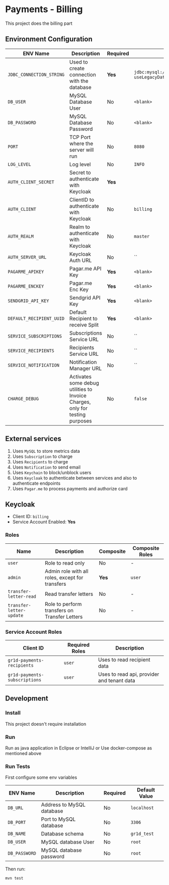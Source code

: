 Payments - Billing
=====================

This project does the billing part 

## Environment Configuration

| ENV Name                                  | Description                                                                   | Required | Default Value                                                                                               |
|-------------------------------------------|-------------------------------------------------------------------------------|----------|-------------------------------------------------------------------------------------------------------------|
| `JDBC_CONNECTION_STRING`                  | Used to create connection with the database                                   | **Yes**  | `jdbc:mysql://localhost:3306/billing?useLegacyDatetimeCode=false&useTimezone=true&serverTimezone=UTC`  |
| `DB_USER`                                 | MySQL Database User                                                           | No       | `<blank>`                                                                                                   |
| `DB_PASSWORD`                             | MySQL Database Password                                                       | No       | `<blank>`                                                                                                   |
| `PORT`                                    | TCP Port where the server will run                                            | No       | `8080`                                                                                                      |
| `LOG_LEVEL`                               | Log level                                                                     | No       | `INFO`                                                                                                      |
| `AUTH_CLIENT_SECRET`                      | Secret to authenticate with Keycloak                                          | **Yes**  |                                                                                                             |
| `AUTH_CLIENT`                             | ClientID to authenticate with Keycloak                                        | No       | `billing`                                                                                     |
| `AUTH_REALM`                              | Realm to authenticate with Keycloak                                           | No       | `master`                                                                                                    |
| `AUTH_SERVER_URL`                         | Keycloak Auth URL                                                             | No       | ``                                                                               |
| `PAGARME_APIKEY`                          | Pagar.me API Key                                                              | **Yes**  | `<blank>`                                                                                                   |
| `PAGARME_ENCKEY`                          | Pagar.me Enc Key                                                              | **Yes**  | `<blank>`                                                                                                   |
| `SENDGRID_API_KEY`                        | Sendgrid API Key                                                              | **Yes**  | `<blank>`                                                                                                   |
| `DEFAULT_RECIPIENT_UUID`                  | Default Recipient to receive Split                                            | **Yes**  | `<blank>`                                                                                                   |
| `SERVICE_SUBSCRIPTIONS`                   | Subscriptions Service URL                                                     | No       | ``                                                                     |
| `SERVICE_RECIPIENTS`                      | Recipients Service URL                                                        | No       | ``                                                                        |
| `SERVICE_NOTIFICATION`                    | Notification Manager URL                                                      | No       | ``                                                                  |
| `CHARGE_DEBUG`                            | Activates some debug utilities to Invoice Charges, only for testing purposes  | No       | `false`                                                                                                     |


## External services

1. Uses `MySQL` to store metrics data
2. Uses `Subscription` to charge
3. Uses `Recipients` to charge
4. Uses `Notification` to send email
5. Uses `Keychain` to block/unblock users      
6. Uses `Keycloak` to authenticate between services and also to authenticate endpoints
7. Uses `Pagar.me` to process payments and authorize card

## Keycloak

- Client ID: `billing`
- Service Account Enabled: **Yes**

### Roles

| Name                     | Description                                     | Composite | Composite Roles |
|--------------------------|-------------------------------------------------|-----------|-----------------|
| `user`                   | Role to read only                               | No        | -               |
| `admin`                  | Admin role with all roles, except for transfers | **Yes**   | `user`          |
| `transfer-letter-read`   | Read transfer letters                           | No        | -               |
| `transfer-letter-update` | Role to perform transfers on Transfer Letters   | No        | -               |

### Service Account Roles

| Client ID                     | Required Roles  | Description                                     |
|-------------------------------|-----------------|-------------------------------------------------|
| `gr1d-payments-recipients`    | `user`          | Uses to read recipient data                     |
| `gr1d-payments-subscriptions` | `user`          | Uses to read api, provider and tenant data      |

## Development

### Install

This project doesn't require installation

### Run

Run as java application in Eclipse or IntelliJ or Use docker-compose as mentioned above

### Run Tests

First configure some env variables

| ENV Name         | Description                | Required | Default Value   |
|------------------|----------------------------|----------|-----------------|
| `DB_URL`         | Address to MySQL database  | No       | `localhost`     |
| `DB_PORT`        | Port to MySQL database     | No       | `3306`          |
| `DB_NAME`        | Database schema            | No       | `gr1d_test`     |
| `DB_USER`        | MySQL database User        | No       | `root`          |
| `DB_PASSWORD`    | MySQL database password    | No       | `root`          |

Then run:

```
mvn test
```
